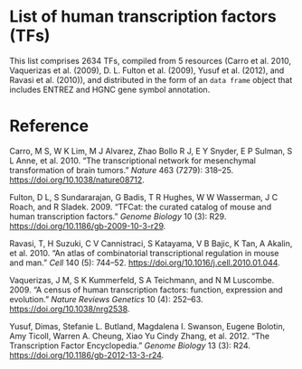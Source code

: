 List of human transcription factors (TFs)
================

This list comprises 2634 TFs, compiled from 5 resources (Carro et al. 2010, Vaquerizas et al. (2009), D. L. Fulton et al. (2009), Yusuf et al. (2012), and Ravasi et al. (2010)), and distributed in the form of an `data frame` object that includes ENTREZ and HGNC gene symbol annotation.

Reference
=========

Carro, M S, W K Lim, M J Alvarez, Zhao Bollo R J, E Y Snyder, E P Sulman, S L Anne, et al. 2010. “The transcriptional network for mesenchymal transformation of brain tumors.” *Nature* 463 (7279): 318–25. <https://doi.org/10.1038/nature08712>.

Fulton, D L, S Sundararajan, G Badis, T R Hughes, W W Wasserman, J C Roach, and R Sladek. 2009. “TFCat: the curated catalog of mouse and human transcription factors.” *Genome Biology* 10 (3): R29. <https://doi.org/10.1186/gb-2009-10-3-r29>.

Ravasi, T, H Suzuki, C V Cannistraci, S Katayama, V B Bajic, K Tan, A Akalin, et al. 2010. “An atlas of combinatorial transcriptional regulation in mouse and man.” *Cell* 140 (5): 744–52. <https://doi.org/10.1016/j.cell.2010.01.044>.

Vaquerizas, J M, S K Kummerfeld, S A Teichmann, and N M Luscombe. 2009. “A census of human transcription factors: function, expression and evolution.” *Nature Reviews Genetics* 10 (4): 252–63. <https://doi.org/10.1038/nrg2538>.

Yusuf, Dimas, Stefanie L. Butland, Magdalena I. Swanson, Eugene Bolotin, Amy Ticoll, Warren A. Cheung, Xiao Yu Cindy Zhang, et al. 2012. “The Transcription Factor Encyclopedia.” *Genome Biology* 13 (3): R24. <https://doi.org/10.1186/gb-2012-13-3-r24>.
